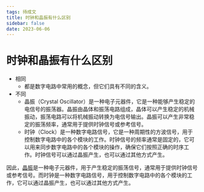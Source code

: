 ```yaml
---
tags: 待成文
title: 时钟和晶振有什么区别
sidebar: false
date: 2023-06-06
---
```

# 时钟和晶振有什么区别

- 相同
	- 都是数字电路中常用的概念，但它们具有不同的含义。
- 不同
	- 晶振（Crystal Oscillator）是一种电子元器件，它是一种能够产生稳定的电信号的振荡器。晶振由晶体和振荡电路组成，晶体可以产生稳定的机械振动，振荡电路可以将机械振动转换为电信号输出。晶振可以产生非常稳定的振荡频率，通常用于提供时钟信号或参考信号。
	- 时钟（Clock）是一种数字电路信号，它是一种周期性的方波信号，用于控制数字电路中的各个模块的工作。时钟信号的频率通常是固定的，它可以用来同步数字电路中的各个模块的操作，确保它们按照正确的时序工作。时钟信号可以通过晶振产生，也可以通过其他方式产生。

因此，[晶振](晶振.md)是一种电子元器件，用于产生稳定的振荡信号，通常用于提供时钟信号或参考信号。而时钟是一种数字电路信号，用于控制数字电路中的各个模块的工作，它可以通过晶振产生，也可以通过其他方式产生。